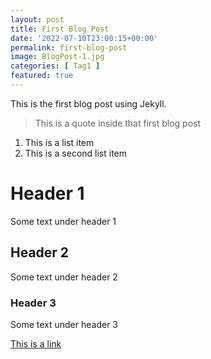 ```yaml
---
layout: post
title: First Blog Post
date: '2022-07-10T23:00:15+00:00'
permalink: first-blog-post
image: BlogPost-1.jpg
categories: [ Tag1 ]
featured: true
---
```


This is the first blog post using Jekyll.

> This is a quote inside that first blog post

1. This is a list item
2. This is a second list item

# Header 1
Some text under header 1

## Header 2
Some text under header 2

### Header 3
Some text under header 3

[This is a link](https://www.christoc.com)

